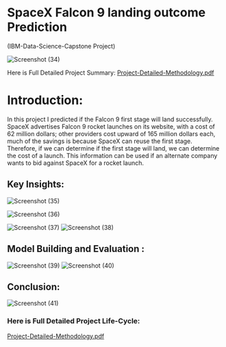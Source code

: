 # SpaceX Falcon 9 landing outcome Prediction 
(IBM-Data-Science-Capstone Project)

![Screenshot (34)](https://user-images.githubusercontent.com/90169527/155843040-3204a569-ec31-445a-8f44-c4da3c8b926a.png)

Here is Full Detailed Project Summary:
[Project-Detailed-Methodology.pdf](https://github.com/Siddhantjad/spacex_land_prediction/files/8146585/ds-capstone-template-coursera.pdf)


# Introduction:
In this project I predicted if the Falcon 9 first stage will land successfully. SpaceX advertises Falcon 9 rocket launches on its website, with a cost of 62 million dollars; other providers cost upward of 165 million dollars each, much of the savings is because SpaceX can reuse the first stage. Therefore, if we can determine if the first stage will land, we can determine the cost of a launch. This information can be used if an alternate company wants to bid against SpaceX for a rocket launch.

## Key Insights:

![Screenshot (35)](https://user-images.githubusercontent.com/90169527/155843381-fd228b5a-3aa8-486d-bd05-2b094766cfb7.png)

![Screenshot (36)](https://user-images.githubusercontent.com/90169527/155843387-aa1b1c4f-d943-4d63-ac96-0b5ac2c24a3a.png)

![Screenshot (37)](https://user-images.githubusercontent.com/90169527/155843393-11171e8b-189a-4556-8d42-80c1a605c32f.png)
![Screenshot (38)](https://user-images.githubusercontent.com/90169527/155843395-3035fc38-1c3f-47a3-a12c-0b558ad47bc0.png)

## Model Building and Evaluation :
![Screenshot (39)](https://user-images.githubusercontent.com/90169527/155843427-cfa28264-5619-4f58-a9e3-24ebee7b0a10.png)
![Screenshot (40)](https://user-images.githubusercontent.com/90169527/155843432-fd779e01-86dd-444a-a9a2-8f52aac7a276.png)

## Conclusion:
![Screenshot (41)](https://user-images.githubusercontent.com/90169527/155843462-6a3836fc-786f-4d78-9698-ffa76eac8953.png)



### Here is Full Detailed Project Life-Cycle:
[Project-Detailed-Methodology.pdf](https://github.com/Siddhantjad/spacex_land_prediction/files/8146585/ds-capstone-template-coursera.pdf)
